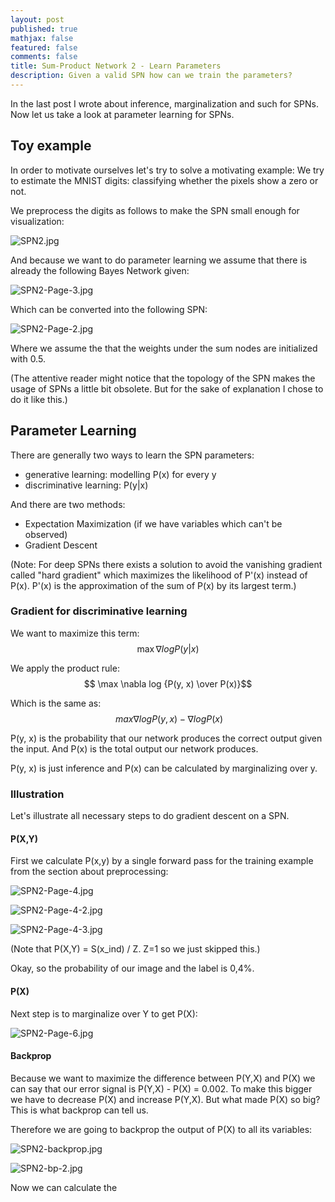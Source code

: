 ```yaml
---
layout: post
published: true
mathjax: false
featured: false
comments: false
title: Sum-Product Network 2 - Learn Parameters
description: Given a valid SPN how can we train the parameters?
---
```

In the last post I wrote about inference, marginalization and such for SPNs. Now let us take a look at parameter learning for SPNs.

## Toy example

In order to motivate ourselves let's try to solve a motivating example:
We try to estimate the MNIST digits: classifying whether the pixels show a zero or not.

We preprocess the digits as follows to make the SPN small enough for visualization:

![SPN2.jpg]({{site.baseurl}}/images/SPN2.jpg)

And because we want to do parameter learning we assume that there is already the following Bayes Network given:

![SPN2-Page-3.jpg]({{site.baseurl}}/images/SPN2-Page-3.jpg)

Which can be converted into the following SPN:

![SPN2-Page-2.jpg]({{site.baseurl}}/images/SPN2-Page-2.jpg)

Where we assume the that the weights under the sum nodes are initialized with 0.5.

(The attentive reader might notice that the topology of the SPN makes the usage of SPNs a little bit obsolete. But for the sake of explanation I chose to do it like this.)

## Parameter Learning

There are generally two ways to learn the SPN parameters:

- generative learning: modelling P(x) for every y
- discriminative learning: P(y|x)

And there are two methods:

- Expectation Maximization (if we have variables which can't be observed)
- Gradient Descent

(Note: For deep SPNs there exists a solution to avoid the vanishing gradient called "hard gradient" which maximizes the likelihood of P'(x) instead of P(x). P'(x) is the approximation of the sum of P(x) by its largest term.)

### Gradient for discriminative learning

We want to maximize this term:
$$ \max  \nabla log P(y|x) $$

We apply the product rule:
$$ \max  \nabla log {P(y, x) \over P(x)}$$

Which is the same as:
$$\ max  \nabla log {P(y, x)} - \nabla log { P(x)}$$

P(y, x) is the probability that our network produces the correct output given the input.
And P(x) is the total output our network produces.

P(y, x) is just inference and P(x) can be calculated by marginalizing over y.

<!--$$\ max  \nabla log {\sum_h P(y, h, x)} - \nabla log { \sum_{y', h} P(y', h, x)}$$ where h are hidden variables.

In the context of SPNs hidden variables are the sum nodes. 
The first part we want to maximize is just the sum over all sum nodes which -->

### Illustration

Let's illustrate all necessary steps to do gradient descent on a SPN.

#### P(X,Y)

First we calculate P(x,y) by a single forward pass for the training example from the section about preprocessing:

![SPN2-Page-4.jpg]({{site.baseurl}}/images/SPN2-Page-4.jpg)

![SPN2-Page-4-2.jpg]({{site.baseurl}}/images/SPN2-Page-4-2.jpg)

![SPN2-Page-4-3.jpg]({{site.baseurl}}/images/SPN2-Page-4-3.jpg)

(Note that P(X,Y) = S(x_ind) / Z. Z=1 so we just skipped this.)

Okay, so the probability of our image and the label is 0,4%.

#### P(X)

Next step is to marginalize over Y to get P(X):

![SPN2-Page-6.jpg]({{site.baseurl}}/images/SPN2-Page-6.jpg)

#### Backprop

Because we want to maximize the difference between P(Y,X) and P(X) we can say that our error signal is P(Y,X) - P(X) = 0.002. To make this bigger we have to decrease P(X) and increase P(Y,X).
But what made P(X) so big? This is what backprop can tell us.

Therefore we are going to backprop the output of P(X) to all its variables:

![SPN2-backprop.jpg]({{site.baseurl}}/images/SPN2-backprop.jpg)

![SPN2-bp-2.jpg]({{site.baseurl}}/images/SPN2-bp-2.jpg)


Now we can calculate the 













